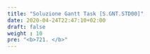 ```yaml
---
title: "Soluzione Gantt Task [S.GNT.STD00]"
date: 2020-04-24T22:47:10+02:00
draft: false
weight : 10
pre: "<b>721. </b>"
---
```

